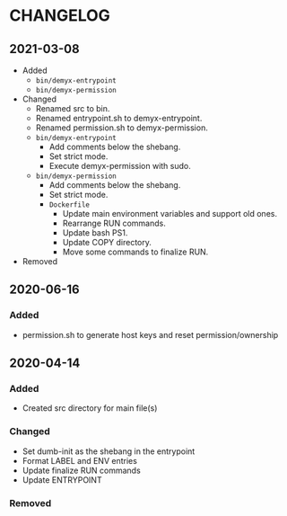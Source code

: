 # CHANGELOG

## 2021-03-08
- Added
    - `bin/demyx-entrypoint`
    - `bin/demyx-permission`
- Changed
    - Renamed src to bin.
    - Renamed entrypoint.sh to demyx-entrypoint.
    - Renamed permission.sh to demyx-permission.
    - `bin/demyx-entrypoint`
        - Add comments below the shebang.
        - Set strict mode.
        - Execute demyx-permission with sudo.
    - `bin/demyx-permission`
        - Add comments below the shebang.
        - Set strict mode.
        - `Dockerfile`
            - Update main environment variables and support old ones.
            - Rearrange RUN commands.
            - Update bash PS1.
            - Update COPY directory.
            - Move some commands to finalize RUN.
- Removed

## 2020-06-16
### Added
- permission.sh to generate host keys and reset permission/ownership

## 2020-04-14
### Added
- Created src directory for main file(s)
### Changed
- Set dumb-init as the shebang in the entrypoint
- Format LABEL and ENV entries
- Update finalize RUN commands
- Update ENTRYPOINT
### Removed
